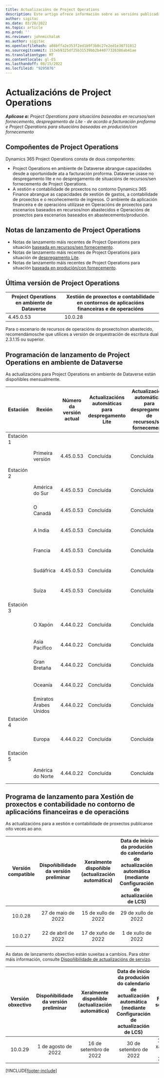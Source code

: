 ```yaml
---
title: Actualizacións de Project Operations
description: Este artigo ofrece información sobre as versións publicadas de Dynamics 365 Project Operations.
author: sigitac
ms.date: 03/28/2022
ms.topic: article
ms.prod: ''
ms.reviewer: johnmichalak
ms.author: sigitac
ms.openlocfilehash: a08bffa2e353f2ed1b9f3b0c27e2ed1e30731012
ms.sourcegitcommit: 153eb9325df25b31539bb2b44077326386ab41ae
ms.translationtype: MT
ms.contentlocale: gl-ES
ms.lasthandoff: 08/15/2022
ms.locfileid: "9295876"
---
```

# <a name="project-operations-updates"></a>Actualizacións de Project Operations

_**Aplícase a:** Project Operations para situacións baseadas en recursos/sen fornecemento, despregamento de Lite - de acordo a facturación proforma e Project Operations para situacións baseadas en produción/con fornecemento_



## <a name="project-operations-components"></a>Compoñentes de Project Operations

Dynamics 365 Project Operations consta de dous compoñentes:

- Project Operations en ambiente de Dataverse abrangue capacidades desde a oportunidade ata a facturación proforma. Dataverse úsase no despregamento lite e no despregamento de situacións de recursos/sen fornecemento de Project Operations.
- A xestión e contabilidade de proxectos no contorno Dynamics 365 Finance abrangue as capacidades de xestión de gastos, a contabilidade de proxectos e o recoñecemento de ingresos. O ambiente da aplicación financeira e de operacións utilízase en Operacións de proxectos para escenarios baseados en recursos/non abastecidos e Operacións de proxectos para escenarios baseados en abastecemento/produción.

## <a name="project-operations-release-notes"></a>Notas de lanzamento de Project Operations
- Notas de lanzamento máis recentes de Project Operations para situación [baseada en recursos/sen fornecemento](whats-new-july-2022-resource-based.md).
- Notas de lanzamento máis recentes de Project Operations para situación de [despregamento Lite](../pro/whats-new/whats-new-july-2022-lite.md).
- Notas de lanzamento máis recentes de Project Operations para situación [baseada en produción/con fornecemento](../prod-pma/whats-new/whats-new-jul-2022-stocked.md).

## <a name="project-operations-latest-version"></a>Última versión de Project Operations

| Project Operations en ambiente de Dataverse | Xestión de proxectos e contabilidade en contornos de aplicacións financeiras e de operacións | 
| --- | --- |
| 4.45.0.53 | 10.0.28 |

Para o escenario de recursos de operacións do proxecto/non abastecido, recomendámosche que utilices a versión de orquestración de escritura dual 2.3.1.15 ou superior.

## <a name="release-schedule-for-project-operations-on-dataverse-environment"></a>Programación de lanzamento de Project Operations en ambiente de Dataverse

As actualizacións para Project Operations en ambiente de Dataverse están dispoñibles mensualmente. 

| Estación | Rexión | Número da versión actual | Actualizacións automáticas para despregamento Lite | Actualizacións automáticas para despregamento de recursos/sen fornecemento | Número da versión seguinte | A seguinte versión está dispoñible xeralmente |
|-----------|-----------------------|-----------------|--------------------|---------------------|---------------------|---------------------|
| Estación 1 |   &nbsp;              |    &nbsp;       | &nbsp;             |      &nbsp;         |      &nbsp;         |      &nbsp;         |
|   &nbsp;  | Primeira versión         |  4.45.0.53      | Concluída           | Concluída            | A determinar                 | 26 de agosto de 2022       |
| Estación 2 |   &nbsp;              |    &nbsp;       | &nbsp;             |      &nbsp;         |      &nbsp;         |      &nbsp;         |
|   &nbsp;  | América do Sur         |  4.45.0.53      | Concluída           | Concluída            | A determinar                 | 02 de setembro de 2022       |
|   &nbsp;  | O Canadá                |  4.45.0.53      | Concluída           | Concluída            | A determinar                 | 02 de setembro de 2022       |
|   &nbsp;  | A India                 |  4.45.0.53      | Concluída           | Concluída            | A determinar                 | 02 de setembro de 2022       |
|   &nbsp;  | Francia                |  4.45.0.53      | Concluída           | Concluída            | A determinar                 | 02 de setembro de 2022       |
|   &nbsp;  | Sudáfrica          |  4.45.0.53      | Concluída           | Concluída            | A determinar                 | 02 de setembro de 2022       |
|   &nbsp;  | Suíza           |  4.45.0.53      | Concluída           | Concluída            | A determinar                 | 02 de setembro de 2022       |
| Estación 3 |      &nbsp;           |     &nbsp;      |     &nbsp;         |      &nbsp;         |      &nbsp;         |      &nbsp;         |
|   &nbsp;  | O Xapón                 |  4.44.0.22      | Concluída      | Concluída       | 4.45.0.53                 | 19 de agosto de 2022       |
|   &nbsp;  | Asia Pacífico          |  4.44.0.22      | Concluída      | Concluída       | 4.45.0.53                 | 19 de agosto de 2022       |
|   &nbsp;  | Gran Bretaña         |  4.44.0.22      | Concluída      | Concluída       | 4.45.0.53                 | 19 de agosto de 2022       |
|   &nbsp;  | Oceanía               |  4.44.0.22      | Concluída      | Concluída       | 4.45.0.53                 | 19 de agosto de 2022       |
|   &nbsp;  | Emiratos Árabes Unidos  |  4.44.0.22      | Concluída      | Concluída       | 4.45.0.53                 | 19 de agosto de 2022       |
| Estación 4 |     &nbsp;            |     &nbsp;      |     &nbsp;         |      &nbsp;         |      &nbsp;         |      &nbsp;         |
|   &nbsp;  | Europa                |  4.44.0.22      | Concluída           | Concluída            | 4.45.0.53           | 26 de agosto de 2022       |
| Estación 5 |     &nbsp;            |     &nbsp;      |     &nbsp;         |      &nbsp;         |      &nbsp;         |      &nbsp;         |
|   &nbsp;  | América do Norte         |  4.44.0.22      | Concluída           | Concluída            | 4.45.0.53           | 02 de setembro de 2022       |

## <a name="release-schedule-for-project-management-and-accounting-in-the-finance-and-operations-apps-environment"></a>Programa de lanzamento para Xestión de proxectos e contabilidade no contorno de aplicacións financeiras e de operacións

As actualizacións para a xestión e contabilidade de proxectos publícanse oito veces ao ano.

|Versión compatible| Dispoñibilidade da versión preliminar | Xeralmente dispoñible (actualización automática) | Data de inicio da produción do calendario de actualización automática (mediante Configuración de actualización de LCS) |   Fin do servizo   |
|:---------------:|:---------------------------:|:---------------------------------:|:--------------------------------------------------------------------:|:------------------:|
|     10.0.28     |      27 de maio de 2022           |        15 de xullo de 2022              |                          29 de xullo de 2022                               | 21 de outubro de 2022   |
|     10.0.27     |      22 de abril de 2022         |        17 de xuño de 2022              |                          1 de xullo de 2022                                | 16 de setembro de 2022 |

As datas de lanzamento obxectivo están suxeitas a cambios. Para obter máis información, consulte [Dispoñibilidade de actualizacións de servizo](/dynamics365/fin-ops-core/fin-ops/get-started/public-preview-releases?toc=%2fdynamics365%2ffinance%2ftoc.json).

|Versión obxectivo | Dispoñibilidade da versión preliminar | Xeralmente dispoñible (actualización automática) | Data de inicio da produción do calendario de actualización automática (mediante Configuración de actualización de LCS) |   Fin do servizo   |
|:---------------:|:---------------------------:|:---------------------------------:|:--------------------------------------------------------------------:|:------------------:|
|     10.0.29     |      1 de agosto de 2022         |       16 de setembro de 2022          |                        30 de setembro de 2022                            | 13 de xaneiro de 2023   |

[!INCLUDE[footer-include](../includes/footer-banner.md)]
